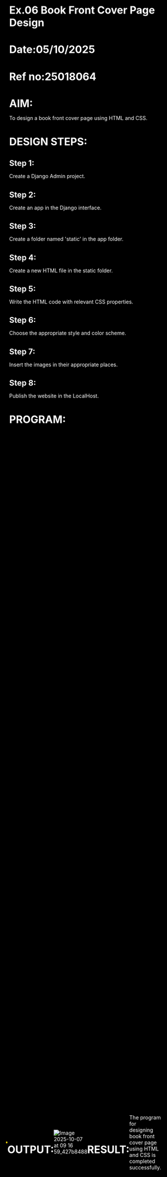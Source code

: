 # Ex.06 Book Front Cover Page Design
# Date:05/10/2025
# Ref no:25018064
# AIM:
To design a book front cover page using HTML and CSS.

# DESIGN STEPS:
## Step 1:
Create a Django Admin project.

## Step 2:
Create an app in the Django interface.

## Step 3:
Create a folder named 'static' in the app folder.

## Step 4:
Create a new HTML file in the static folder.

## Step 5:
Write the HTML code with relevant CSS properties.

## Step 6:
Choose the appropriate style and color scheme.

## Step 7:
Insert the images in their appropriate places.

## Step 8:
Publish the website in the LocalHost.

# PROGRAM:<!doctype html>
<html lang="en">
<head>
  <meta charset="utf-8" />
  <meta name="viewport" content="width=device-width,initial-scale=1" />
  <title>Environmental Awareness — Title Page</title>

  <style>
    :root{
      --page-width: 500px;   /* page width */
      --card-pad: 24px;      /* padding */
    }

    *{box-sizing:border-box;margin:0;padding:0}

    html,body{
      height:100%;
      font-family: "Inter", sans-serif;
      background: #000;
      color:#fff;
    }

    .wrap {
      min-height:100%;
      display:flex;
      align-items:center;
      justify-content:center;
      padding:20px;
    }

    .card {
      width: min(90vw, var(--page-width));
      aspect-ratio: 3 / 4;   /* book-like ratio */
      position:relative;
      border-radius: 10px;
      box-shadow: 0 15px 30px rgba(0,0,0,0.8);
      overflow:hidden;

      /* Gold border */
      border: 2px solid gold;

      /* Black edges + white flower background */
      background:
        radial-gradient(circle at center, rgba(15,15,15,0.9) 70%, rgba(0,0,0,1) 100%),
        url('https://images.unsplash.com/photo-1501004318641-b39e6451bec6?q=80&w=1200&auto=format&fit=crop') center/cover no-repeat;
    }

    .title-wrap{
      z-index:2;
      position:relative;
      text-align:center;
      padding:40px 16px;
    }

    h1.title{
      font-family:"Playfair Display", serif;
      font-size: clamp(22px, 5vw, 36px);
      margin-bottom: 10px;
      color:#fff;
      text-shadow:0 3px 10px rgba(0,0,0,0.7);
    }

    p.subtitle{
      font-size: clamp(11px, 2vw, 14px);
      color:#f0f0f0;
      opacity:0.9;
      margin-bottom:14px;
    }

    .divider{
      width:50%;
      height:1px;
      background: rgba(255,255,255,0.3);
      margin:14px auto;
    }

    .points {
      position:absolute;
      left: var(--card-pad);
      bottom: 50px;
      z-index:2;
      background: rgba(0,0,0,0.35);
      padding:6px 10px;
      border-radius:6px;
      font-size:10px;
      line-height:1.3;
      max-width:70%;
      opacity:0.95;
    }

    .points ul {
      margin:0;
      padding-left:14px;
    }

    .points li {
      margin-bottom:3px;
    }

    .author {
      position:absolute;
      right: var(--card-pad);
      bottom: var(--card-pad);
      font-weight:600;
      font-size:11px;
      color:#fff;
      background: rgba(0,0,0,0.4);
      padding:6px 10px;
      border-radius:6px;
    }
  </style>
</head>
<body>
  <div class="wrap">
    <div class="card">
      <div class="title-wrap">
        <h1 class="title">Environmental Awareness</h1>
        <p class="subtitle">Understanding our environment and protecting nature</p>
        <div class="divider"></div>
        <p class="subtitle">Book Title Page</p>
      </div>

      <!-- Points section -->
      <div class="points">
        <ul>
          <li>Protect natural resources</li>
          <li>Reduce pollution and waste</li>
          <li>Conserve biodiversity</li>
          <li>Promote sustainable living</li>
        </ul>
      </div>

      <div class="author">B.TAMIZHAN </div>
    </div>
  </div>
</body>
</html>



# OUTPUT:
   ![Image 2025-10-07 at 09 16 59_427b8488](https://github.com/user-attachments/assets/0c944795-16b0-43dd-a181-aeae039367dd)


# RESULT:
The program for designing book front cover page using HTML and CSS is completed successfully.

